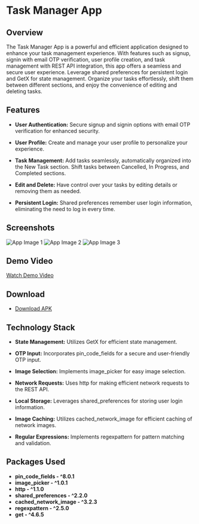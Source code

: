 # Task Manager App

## Overview

The Task Manager App is a powerful and efficient application designed to enhance your task management experience. With features such as signup, signin with email OTP verification, user profile creation, and task management with REST API integration, this app offers a seamless and secure user experience. Leverage shared preferences for persistent login and GetX for state management. Organize your tasks effortlessly, shift them between different sections, and enjoy the convenience of editing and deleting tasks.

## Features

- **User Authentication:** Secure signup and signin options with email OTP verification for enhanced security.

- **User Profile:** Create and manage your user profile to personalize your experience.

- **Task Management:** Add tasks seamlessly, automatically organized into the New Task section. Shift tasks between Cancelled, In Progress, and Completed sections.

- **Edit and Delete:** Have control over your tasks by editing details or removing them as needed.

- **Persistent Login:** Shared preferences remember user login information, eliminating the need to log in every time.

## Screenshots

![App Image 1](insert_image_link_1_here)
![App Image 2](insert_image_link_2_here)
![App Image 3](insert_image_link_3_here)

## Demo Video

[Watch Demo Video](https://drive.google.com/file/d/17y-efapkeHCqsFWu4WD4WSM3O_kcKvFS/view?usp=drive_link)

## Download

- [Download APK](insert_google_drive_link_here)

## Technology Stack
- **State Management:** Utilizes GetX for efficient state management.

- **OTP Input:** Incorporates pin_code_fields for a secure and user-friendly OTP input.

- **Image Selection:** Implements image_picker for easy image selection.

- **Network Requests:** Uses http for making efficient network requests to the REST API.

- **Local Storage:** Leverages shared_preferences for storing user login information.

- **Image Caching:** Utilizes cached_network_image for efficient caching of network images.

- **Regular Expressions:** Implements regexpattern for pattern matching and validation.

## Packages Used
- **pin_code_fields - ^8.0.1**
- **image_picker - ^1.0.1**
- **http - ^1.1.0**
- **shared_preferences - ^2.2.0**
- **cached_network_image - ^3.2.3**
- **regexpattern - ^2.5.0**
- **get - ^4.6.5**
